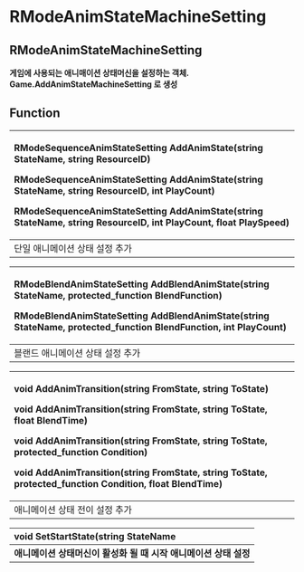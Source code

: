 # RModeAnimStateMachineSetting

## **RModeAnimStateMachineSetting**

**게임에 사용되는 애니매이션 상태머신을 설정하는 객체.**
**Game.AddAnimStateMachineSetting 로 생성**

## **Function**

<table>
  <thead>
    <tr>
      <th style="text-align:left">
        <p><b>RModeSequenceAnimStateSetting AddAnimState(string StateName, string ResourceID)</b>
        </p>
        <p><b>RModeSequenceAnimStateSetting AddAnimState(string StateName, string ResourceID, int PlayCount)</b>
        </p>
        <p><b>RModeSequenceAnimStateSetting AddAnimState(string StateName, string ResourceID, int PlayCount, float PlaySpeed)</b>
        </p>
      </th>
    </tr>
  </thead>
  <tbody><tr><td style="text-align:left">단일 애니메이션 상태 설정 추가</td></tr></tbody>
</table> 

<table>
  <thead>
    <tr>
      <th style="text-align:left">
        <p><b>RModeBlendAnimStateSetting AddBlendAnimState(string StateName, protected_function BlendFunction)</b>
        </p>
        <p><b>RModeBlendAnimStateSetting AddBlendAnimState(string StateName, protected_function BlendFunction, int PlayCount)</b>
        </p>
      </th>
    </tr>
  </thead>
  <tbody><tr><td style="text-align:left">블랜드 애니메이션 상태 설정 추가</td></tr></tbody>
</table> 

<table>
  <thead>
    <tr>
      <th style="text-align:left">
        <p><b>void AddAnimTransition(string FromState, string ToState)</b>
        </p>
        <p><b>void AddAnimTransition(string FromState, string ToState, float BlendTime)</b>
        </p>
        <p><b>void AddAnimTransition(string FromState, string ToState, protected_function Condition)</b>
        </p>
        <p><b>void AddAnimTransition(string FromState, string ToState, protected_function Condition, float BlendTime)</b>
        </p>
      </th>
    </tr>
  </thead>
  <tbody><tr><td style="text-align:left">애니메이션 상태 전이 설정 추가</td></tr></tbody>
</table>

| **void SetStartState(string StateName** |
| :--- |
| **애니메이션 상태머신이 활성화 될 때 시작 애니메이션 상태 설정** |

